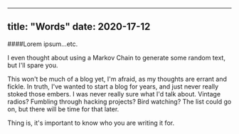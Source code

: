   ---
  title: "Words"
  date: 2020-17-12
  ---
  
  ####Lorem ipsum...etc. 
  
  I even thought about using a Markov Chain to generate some random text, but I'll spare you. 
  
  This won't be much of a blog yet, I'm afraid, as my thoughts are errant and fickle. In truth, I've wanted to start a blog for years, and just never really stoked those embers. I was never really sure what I'd talk about. Vintage radios? Fumbling through hacking projects? Bird watching? The list could go on, but there will be time for that later. 
  
  Thing is, it's important to know who you are writing it for. 

